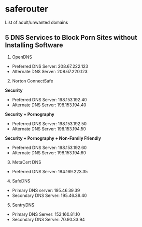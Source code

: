 # saferouter
List of adult/unwanted domains

## 5 DNS Services to Block Porn Sites without Installing Software

1. OpenDNS

  * Preferred DNS Server: 208.67.222.123
  * Alternate DNS Server: 208.67.220.123

2. Norton ConnectSafe

  **Security**
  * Preferred DNS Server: 198.153.192.40
  * Alternate DNS Server: 198.153.194.40

  **Security + Pornography**
  * Preferred DNS Server: 198.153.192.50
  * Alternate DNS Server: 198.153.194.50

  **Security + Pornography + Non-Family Friendly**
  * Preferred DNS Server: 198.153.192.60
  * Alternate DNS Server: 198.153.194.60

3. MetaCert DNS

  * Preferred DNS Server: 184.169.223.35

4. SafeDNS

  * Primary DNS server: 195.46.39.39
  * Secondary DNS Server: 195.46.39.40

5. SentryDNS

  * Primary DNS Server: 152.160.81.10
  * Secondary DNS Server:  70.90.33.94
